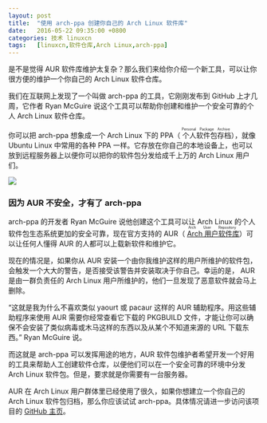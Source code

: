 ```yaml
---
layout: post
title:	"使用 arch-ppa 创建你自己的 Arch Linux 软件库"
date:	2016-05-22 09:35:00 +0800 
categories:	技术 linuxcn 
tags:	[linuxcn,软件仓库,Arch Linux,arch-ppa]
---
```



是不是觉得 AUR 软件库维护太复杂？那么我们来给你介绍一个新工具，可以让你很方便的维护一个你自己的 Arch Linux 软件仓库。


我们在互联网上发现了一个叫做 arch-ppa 的工具，它刚刚发布到 GitHub 上才几周，它作者 Ryan McGuire 说这个工具可以帮助你创建和维护一个安全可靠的个人 Arch Linux 软件仓库。


你可以把 arch-ppa 想象成一个 Arch Linux 下的 PPA（<ruby> 个人软件包存档 <rp>  （ </rp> <rt>  Personal Package Archive </rt> <rp>  ） </rp></ruby>），就像 Ubuntu Linux 中常用的各种 PPA 一样。它存放在你自己的本地设备上，也可以放到远程服务器上以便你可以把你的软件包分发给成千上万的 Arch Linux 用户们。


![](/Asserts/Images//attachment/album/201605/22/093813qd1gs14oad4dgz0g.jpg)


### 因为 AUR 不安全，才有了 arch-ppa


arch-ppa 的开发者 Ryan McGuire 说他创建这个工具可以让 Arch Linux 的个人软件包生态系统更加的安全可靠，现在官方支持的 AUR（<ruby> <a href="https://aur.archlinux.org/">  Arch 用户软件库 </a> <rp>  （ </rp> <rt>  Arch User Repository </rt></ruby>）可以让任何人懂得 AUR 的人都可以上载新软件和维护它。


现在的情况是，如果你从 AUR 安装一个由你我维护这样的用户所维护的软件包，会触发一个大大的警告，是否接受该警告并安装取决于你自己。幸运的是， AUR 是由一群负责任的 Arch Linux 用户所维护的，他们一旦发现了恶意软件就会马上删除。


“这就是我为什么不喜欢类似 yaourt 或 pacaur 这样的 AUR 辅助程序。用这些辅助程序来使用 AUR 需要你经常查看它下载的 PKGBUILD 文件，才能让你可以确保不会安装了类似病毒或木马这样的东西以及从某个不知道来源的 URL 下载东西。” Ryan McGuire 说。


而这就是 arch-ppa 可以发挥用途的地方，AUR 软件包维护者希望开发一个好用的工具来帮助人工创建软件仓库，以便他们可以在一个安全可靠的环境中分发 Arch Linux 软件包。但是，要求就是你需要有一台服务器。


AUR 在 Arch Linux 用户群体里已经使用了很久，如果你想建立一个你自己的 Arch Linux 软件包归档，那么你应该试试 arch-ppa。具体情况请进一步访问该项目的 [GitHub 主页](https://github.com/EnigmaCurry/arch-ppa)。
